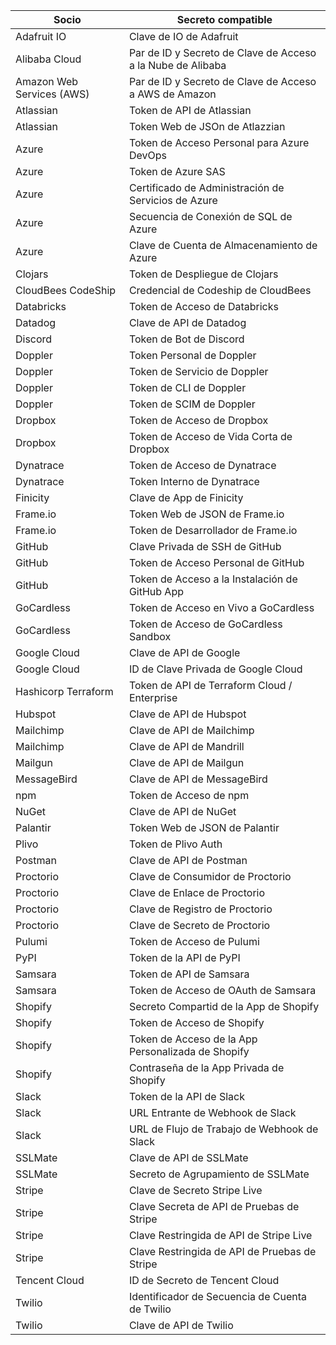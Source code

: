| Socio                     | Secreto compatible                                                                   |
| ------------------------- | ------------------------------------------------------------------------------------ |
| Adafruit IO               | Clave de IO de Adafruit                                                              |
| Alibaba Cloud             | Par de ID y Secreto de Clave de Acceso a la Nube de Alibaba                          |
| Amazon Web Services (AWS) | Par de ID y Secreto de Clave de Acceso a AWS de Amazon                               |
| Atlassian                 | Token de API de Atlassian                                                            |
| Atlassian                 | Token Web de JSOn de Atlazzian                                                       |
| Azure                     | Token de Acceso Personal para Azure DevOps | azure_devops_personal_access_token  |
| Azure                     | Token de Azure SAS | azure_sas_token                                               |
| Azure                     | Certificado de Administración de Servicios de Azure | azure_management_certificate |
| Azure                     | Secuencia de Conexión de SQL de Azure | azure_sql_connection_string                |
| Azure                     | Clave de Cuenta de Almacenamiento de Azure | azure_storage_account_key             |
| Clojars                   | Token de Despliegue de Clojars                                                       |
| CloudBees CodeShip        | Credencial de Codeship de CloudBees                                                  |
| Databricks                | Token de Acceso de Databricks                                                        |
| Datadog                   | Clave de API de Datadog                                                              |
| Discord                   | Token de Bot de Discord                                                              |
| Doppler                   | Token Personal de Doppler                                                            |
| Doppler                   | Token de Servicio de Doppler                                                         |
| Doppler                   | Token de CLI de Doppler                                                              |
| Doppler                   | Token de SCIM de Doppler                                                             |
| Dropbox                   | Token de Acceso de Dropbox                                                           |
| Dropbox                   | Token de Acceso de Vida Corta de Dropbox                                             |
| Dynatrace                 | Token de Acceso de Dynatrace                                                         |
| Dynatrace                 | Token Interno de Dynatrace                                                           |
| Finicity                  | Clave de App de Finicity                                                             |
| Frame.io                  | Token Web de JSON de Frame.io                                                        |
| Frame.io                  | Token de Desarrollador de Frame.io                                                   |
| GitHub                    | Clave Privada de SSH de GitHub                                                       |
| GitHub                    | Token de Acceso Personal de GitHub                                                   |
| GitHub                    | Token de Acceso a la Instalación de GitHub App                                       |
| GoCardless                | Token de Acceso en Vivo a GoCardless                                                 |
| GoCardless                | Token de Acceso de GoCardless Sandbox                                                |
| Google Cloud              | Clave de API de Google                                                               |
| Google Cloud              | ID de Clave Privada de Google Cloud                                                  |
| Hashicorp Terraform       | Token de API de Terraform Cloud / Enterprise                                         |
| Hubspot                   | Clave de API de Hubspot                                                              |
| Mailchimp                 | Clave de API de Mailchimp                                                            |
| Mailchimp                 | Clave de API de Mandrill                                                             |
| Mailgun                   | Clave de API de Mailgun                                                              |
| MessageBird               | Clave de API de MessageBird                                                          |
| npm                       | Token de Acceso de npm                                                               |
| NuGet                     | Clave de API de NuGet                                                                |
| Palantir                  | Token Web de JSON de Palantir                                                        |
| Plivo                     | Token de Plivo Auth                                                                  |
| Postman                   | Clave de API de Postman                                                              |
| Proctorio                 | Clave de Consumidor de Proctorio                                                     |
| Proctorio                 | Clave de Enlace de Proctorio                                                         |
| Proctorio                 | Clave de Registro de Proctorio                                                       |
| Proctorio                 | Clave de Secreto de Proctorio                                                        |
| Pulumi                    | Token de Acceso de Pulumi                                                            |
| PyPI                      | Token de la API de PyPI                                                              |
| Samsara                   | Token de API de Samsara                                                              |
| Samsara                   | Token de Acceso de OAuth de Samsara                                                  |
| Shopify                   | Secreto Compartid de la App de Shopify                                               |
| Shopify                   | Token de Acceso de Shopify                                                           |
| Shopify                   | Token de Acceso de la App Personalizada de Shopify                                   |
| Shopify                   | Contraseña de la App Privada de Shopify                                              |
| Slack                     | Token de la API de Slack                                                             |
| Slack                     | URL Entrante de Webhook de Slack                                                     |
| Slack                     | URL de Flujo de Trabajo de Webhook de Slack                                          |
| SSLMate                   | Clave de API de SSLMate                                                              |
| SSLMate                   | Secreto de Agrupamiento de SSLMate                                                   |
| Stripe                    | Clave de Secreto Stripe Live                                                         |
| Stripe                    | Clave Secreta de API de Pruebas de Stripe                                            |
| Stripe                    | Clave Restringida de API de Stripe Live                                              |
| Stripe                    | Clave Restringida de API de Pruebas de Stripe                                        |
| Tencent Cloud             | ID de Secreto de Tencent Cloud                                                       |
| Twilio                    | Identificador de Secuencia de Cuenta de Twilio                                       |
| Twilio                    | Clave de API de Twilio                                                               |
